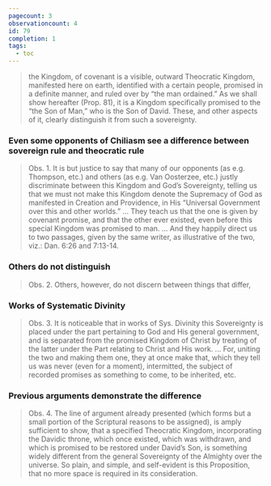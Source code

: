 ```yaml
---
pagecount: 3
observationcount: 4
id: 79
completion: 1
tags:
  - toc
---
```

>the Kingdom, of covenant is a visible, outward Theocratic Kingdom, manifested here on earth, identified with a certain people, promised in a definite manner, and ruled over by “the man ordained.” As we shall show hereafter (Prop. 81), it is a Kingdom specifically promised to the “the Son of Man,” who is the Son of David. These, and other aspects of it, clearly distinguish it from such a sovereignty.
### Even some opponents of Chiliasm see a difference between sovereign rule and theocratic rule
>Obs. 1. It is but justice to say that many of our opponents (as e.g. Thompson, etc.) and others (as e.g. Van Oosterzee, etc.) justly discriminate between this Kingdom and God’s Sovereignty, telling us that we must not make this Kingdom denote the Supremacy of God as manifested in Creation and Providence, in His “Universal Government over this and other worlds.”
>...
>They teach us that the one is given by covenant promise, and that the other ever existed, even before this special Kingdom was promised to man.
>...
>And they happily direct us to two passages, given by the same writer, as illustrative of the two, viz.: Dan. 6:26 and 7:13-14.
### Others do not distinguish
>Obs. 2. Others, however, do not discern between things that differ, 
### Works of Systematic Divinity
>Obs. 3. It is noticeable that in works of Sys. Divinity this Sovereignty is placed under the part pertaining to God and His general government, and is separated from the promised Kingdom of Christ by treating of the latter under the Part relating to Christ and His work.
>...
>For, uniting the two and making them one, they at once make that, which they tell us was never (even for a moment), intermitted, the subject of recorded promises as something to come, to be inherited, etc.
### Previous arguments demonstrate the difference
>Obs. 4. The line of argument already presented (which forms but a small portion of the Scriptural reasons to be assigned), is amply sufficient to show, that a specified Theocratic Kingdom, incorporating the Davidic throne, which once existed, which was withdrawn, and which is promised to be restored under David’s Son, is something widely different from the general Sovereignty of the Almighty over the universe. So plain, and simple, and self-evident is this Proposition, that no more space is required in its consideration.